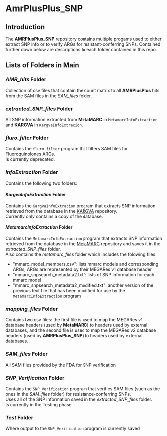 # AmrPlusPlus_SNP

## Introduction
The **AMRPlusPlus_SNP** repository contains multiple progams used to either extract SNP info or to verify ARGs for resistant-conferring SNPs. Contained further down below are descriptions to each folder contained in this repo.

## Lists of Folders in Main
### *AMR_hits* Folder
Collection of csv files that contain the count matrix to all **AMRPlusPlus** hits from the SAM files in the *SAM_files* folder.

### *extracted_SNP_files* Folder
All SNP information extracted from **MetaMARC** in `MetamarcInfoExtraction` and **KARGVA** in `KargvaInfoExtracion`.

### *fluro_filter* Folder
Contains the `fluro_filter` program that filters SAM files for Fluoroquinolones ARGs.  
Is currently deprecated.

### *InfoExtraction* Folder
Contains the following two folders:

#### *KargvaInfoExtraction* Folder
Contains the `KargvaInfoExtracion` program that extracts SNP information retrieved from the database in the [KARGVA](https://github.com/DataIntellSystLab/KARGVA) repository.  
Currently only contains a copy of the database.

#### *MetamarcInfoExtraction* Folder
Contains the `MetamarcInfoExtraction` program that extracts SNP information retrieved from the database in the [MetaMARC](https://github.com/lakinsm/meta-marc) repository and saves it in the *extracted_SNP_files* folder.  
Also contains the *metamarc_files* folder which includes the folowing files: 
- "mmarc_model_members.csv": lists mmarc models and corresponding ARGs; ARGs are represented by their MEGARes v1 database header
- "mmarc_snpsearch_metadata2.txt": lists of SNP information for each mmarc model 
- "mmarc_snpsearch_metadata2_modified.txt": another version of the previous text file that has been modified for use by the `MetamarcInfoExtraction` program

### *mapping_files* Folder
Contains two csv files: the first file is used to map the MEGARes v1 database headers (used by **MetaMARC**) to headers used by external databases, and the second file is used to map the MEGARes v2 database headers (used by **AMRPlusPlus_SNP**) to headers used by external databases.

### *SAM_files* Folder
All SAM files provided by the FDA for SNP verification

### *SNP_Verification* Folder
Contains the `SNP_Verification` program that verifies SAM files (such as the ones in the *SAM_files* folder) for resistance-conferring SNPs.  
Uses all of the SNP information saved in the *extracted_SNP_files* folder.  
Is currently in the Testing phase

### *Test* Folder
Where output to the `SNP_Verification` program is currently saved
